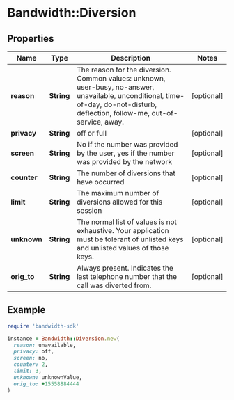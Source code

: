 # Bandwidth::Diversion

## Properties

| Name | Type | Description | Notes |
| ---- | ---- | ----------- | ----- |
| **reason** | **String** | The reason for the diversion. Common values: unknown, user-busy, no-answer, unavailable, unconditional, time-of-day, do-not-disturb, deflection, follow-me, out-of-service, away. | [optional] |
| **privacy** | **String** | off or full | [optional] |
| **screen** | **String** | No if the number was provided by the user, yes if the number was provided by the network | [optional] |
| **counter** | **String** | The number of diversions that have occurred | [optional] |
| **limit** | **String** | The maximum number of diversions allowed for this session | [optional] |
| **unknown** | **String** | The normal list of values is not exhaustive. Your application must be tolerant of unlisted keys and unlisted values of those keys. | [optional] |
| **orig_to** | **String** | Always present. Indicates the last telephone number that the call was diverted from. | [optional] |

## Example

```ruby
require 'bandwidth-sdk'

instance = Bandwidth::Diversion.new(
  reason: unavailable,
  privacy: off,
  screen: no,
  counter: 2,
  limit: 3,
  unknown: unknownValue,
  orig_to: +15558884444
)
```

